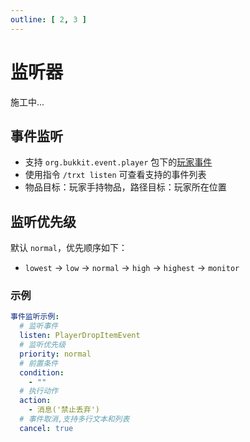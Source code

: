 ```yaml
---
outline: [ 2, 3 ]
---
```


# 监听器

施工中...

## 事件监听

- 支持 `org.bukkit.event.player`
  包下的[玩家事件](https://bukkit.windit.net/javadoc/org/bukkit/event/player/package-summary.html)
- 使用指令 `/trxt listen` 可查看支持的事件列表
- 物品目标：玩家手持物品，路径目标：玩家所在位置

## 监听优先级

默认 `normal`，优先顺序如下：

- `lowest` → `low` → `normal` → `high` → `highest` → `monitor`

### 示例

```yaml
事件监听示例:
  # 监听事件
  listen: PlayerDropItemEvent
  # 监听优先级
  priority: normal
  # 前置条件
  condition:
    - ""
  # 执行动作
  action:
    - 消息('禁止丢弃')
  # 事件取消,支持多行文本和列表
  cancel: true
```
